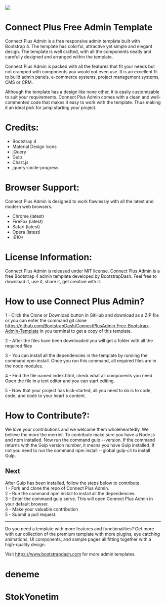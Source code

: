 <a href="http://www.bootstrapdash.com/demo/connect-plus-free/jquery/template/index.html" target="_blank"><img src="screenshot.jpg"></a>

<h1>Connect Plus Free Admin Template</h1>
Connect Plus Admin is a free responsive admin template built with Bootstrap 4. The template has colorful, attractive yet simple and elegant design. The template is well crafted, with all the components neatly and carefully designed and arranged within the template.

Connect Plus Admin is packed with all the features that fit your needs but not cramped with components you would not even use. It is an excellent fit to build admin panels, e-commerce systems, project management systems, CMS or CRM.

Although the template has a design like none other, it is easily customizable to suit your requirements. Connect Plus Admin comes with a clean and well-commented code that makes it easy to work with the template. Thus making it an ideal pick for jump starting your project.


<h1>Credits:</h1>

- Bootstrap 4
- Material Design Icons
- jQuery
- Gulp
- Chart.js
- jquery-circle-progress

<h1>Browser Support:</h1>

Connect Plus Admin is designed to work flawlessly with all the latest and modern web browsers.

- Chrome (latest)
- FireFox (latest)
- Safari (latest)
- Opera (latest)
- IE10+

<h1>License Information:</h1>


Connect Plus Admin is released under MIT license. Connect Plus Admin is a free Bootstrap 4 admin template developed by BootstrapDash. Feel free to download it, use it, share it, get creative with it.

<h1>How to use Connect Plus Admin?</h1>


1 - Click the Clone or Download button in GitHub and download as a ZIP file or you can enter the command git clone https://github.com/BootstrapDash/ConnectPlusAdmin-Free-Bootstrap-Admin-Template in you terminal to get a copy of this template.

2 - After the files have been downloaded you will get a folder with all the required files

3 - You can install all the dependencies in the template by running the command npm install. Once you run this command, all required files are in the node modules.

4 - Find the file named index.html, check what all components you need. Open the file in a text editor and you can start editing.

5 - Now that your project has kick-started, all you need to do is to code, code, and code to your heart's content.

<h1>How to Contribute?:</h1>


We love your contributions and we welcome them wholeheartedly. We believe the more the merrier.
To contribute make sure you have a Node.js and npm installed. Now run the command gulp --version. If the command returns with the Gulp version number, it means you have Gulp installed. If not you need to run the command npm install --global gulp-cli to install Gulp.

<h2>Next</h2>

After Gulp has been installed, follow the steps below to contribute.
  <br>
	1 - Fork and clone the repo of Connect Plus Admin.
  <br>
	2 - Run the command npm install to install all the dependencies.
  <br>
	3 - Enter the command gulp serve. This will open Connect Plus Admin in your default browser.
  <br>
	4 - Make your valuable contribution
  <br>
	5 - Submit a pull request.
  <hr>
Do you need a template with more features and functionalities? Get more with our collection of the premium template with more plugins, eye catching animations, UI components, and sample pages all fitting together with a high-quality design.

Visit <a href="https://www.bootstrapdash.com" target="_blank">https://www.bootstrapdash.com</a> for more admin templates.
# deneme
# StokYonetim

